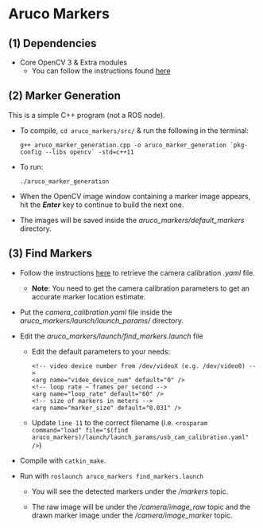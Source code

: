 # Aruco Markers

## (1) Dependencies

* Core OpenCV 3 & Extra modules
  * You can follow the instructions found [here](https://github.com/wvu-irl/guides-and-resources/wiki/Core-OpenCV-and-Extra-Modules)

## (2) Marker Generation

This is a simple C++ program (not a ROS node).

* To compile, `cd aruco_markers/src/` & run the following in the terminal:

  ```
  g++ aruco_marker_generation.cpp -o aruco_marker_generation `pkg-config --libs opencv` -std=c++11
  ```

* To run:

  ```
  ./aruco_marker_generation
  ```

* When the OpenCV image window containing a marker image appears, hit the **_Enter_** key to continue to build the next one.

* The images will be saved inside the *aruco_markers/default_markers* directory.

## (3) Find Markers

* Follow the instructions [here](https://github.com/wvu-irl/guides-and-resources/wiki/Camera-Calibration) to retrieve the camera calibration _.yaml_ file.

  * **Note**: You need to get the camera calibration parameters to get an accurate marker location estimate.


* Put the *camera_calibration.yaml* file inside the *aruco_markers/launch/launch_params/* directory.

* Edit the *aruco_markers/launch/find_markers.launch* file

  * Edit the default parameters to your needs:

    ```
    <!-- video device number from /dev/videoX (e.g. /dev/video0) -->
    <arg name="video_device_num" default="0" />
    <!-- loop rate ~ frames per second -->
    <arg name="loop_rate" default="60" />
    <!-- size of markers in meters -->
    <arg name="marker_size" default="0.031" />
    ```

  * Update `line 11` to the correct filename (i.e. `<rosparam command="load" file="$(find aruco_markers)/launch/launch_params/usb_cam_calibration.yaml" />`)


* Compile with `catkin_make`.

* Run with `roslaunch aruco_markers find_markers.launch`

  * You will see the detected markers under the */markers* topic.

  * The raw image will be under the */camera/image_raw* topic and the drawn marker image under the */camera/image_marker* topic.
